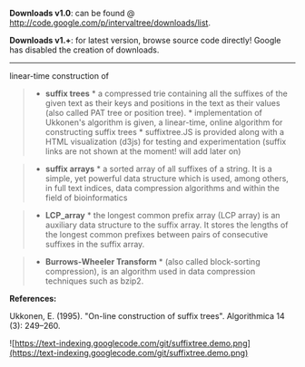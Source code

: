 **Downloads v1.0**: can be found @ http://code.google.com/p/intervaltree/downloads/list.

**Downloads v1.+**: for latest version, browse source code directly!
Google has disabled the creation of downloads.


---

linear-time construction of
> - **suffix trees**
    * a compressed trie containing all the suffixes of the given text as their keys and positions in the text as their values (also called PAT tree or position tree).
    * implementation of Ukkonen's algorithm is given, a linear-time, online algorithm for constructing suffix trees
    * suffixtree.JS is provided along with a HTML visualization (d3js) for testing and experimentation (suffix links are not shown at the moment! will add later on)

> - **suffix arrays**
    * a sorted array of all suffixes of a string. It is a simple, yet powerful data structure which is used, among others, in full text indices, data compression algorithms and within the field of bioinformatics

> - **LCP\_array**
    * the longest common prefix array (LCP array) is an auxiliary data structure to the suffix array. It stores the lengths of the longest common prefixes between pairs of consecutive suffixes in the suffix array.

> - **Burrows-Wheeler Transform**
    * (also called block-sorting compression), is an algorithm used in data compression techniques such as bzip2.


**References:**

Ukkonen, E. (1995). "On-line construction of suffix trees". Algorithmica 14 (3): 249–260.



![https://text-indexing.googlecode.com/git/suffixtree.demo.png](https://text-indexing.googlecode.com/git/suffixtree.demo.png)